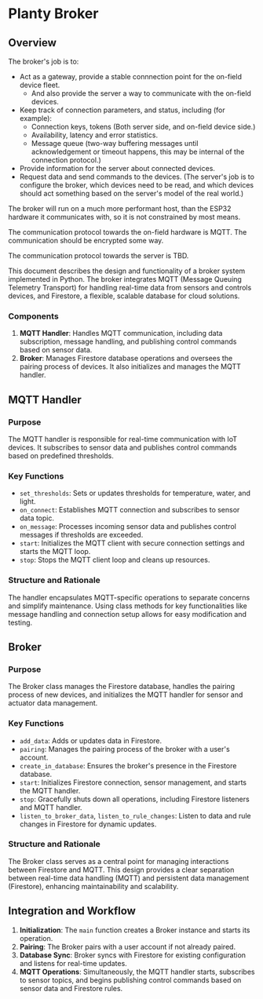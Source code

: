 # Planty Broker

## Overview

The broker's job is to:
- Act as a gateway, provide a stable connnection point for the on-field device fleet.
  - And also provide the server a way to communicate with the on-field devices. 
- Keep track of connection parameters, and status, including (for example):
  - Connection keys, tokens (Both server side, and on-field device side.)
  - Availability, latency and error statistics.
  - Message queue (two-way buffering messages until acknowledgement or timeout happens, this may be internal of the connection protocol.)
- Provide information for the server about connected devices.
- Request data and send commands to the devices. (The server's job is to configure the broker, which devices need to be read, and which devices should act something based on the server's model of the real world.)

The broker will run on a much more performant host, than the ESP32 hardware it communicates with, so it is not constrained by most means.

The communication protocol towards the on-field hardware is MQTT. The communication should be encrypted some way.

The communication protocol towards the server is TBD.

This document describes the design and functionality of a broker system implemented in Python. The broker integrates MQTT (Message Queuing Telemetry Transport) for handling real-time data from sensors and controls devices, and Firestore, a flexible, scalable database for cloud solutions.

### Components

1. **MQTT Handler**: Handles MQTT communication, including data subscription, message handling, and publishing control commands based on sensor data.
2. **Broker**: Manages Firestore database operations and oversees the pairing process of devices. It also initializes and manages the MQTT handler.

## MQTT Handler

### Purpose

The MQTT handler is responsible for real-time communication with IoT devices. It subscribes to sensor data and publishes control commands based on predefined thresholds.

### Key Functions

- `set_thresholds`: Sets or updates thresholds for temperature, water, and light.
- `on_connect`: Establishes MQTT connection and subscribes to sensor data topic.
- `on_message`: Processes incoming sensor data and publishes control messages if thresholds are exceeded.
- `start`: Initializes the MQTT client with secure connection settings and starts the MQTT loop.
- `stop`: Stops the MQTT client loop and cleans up resources.

### Structure and Rationale

The handler encapsulates MQTT-specific operations to separate concerns and simplify maintenance. Using class methods for key functionalities like message handling and connection setup allows for easy modification and testing.

## Broker

### Purpose

The Broker class manages the Firestore database, handles the pairing process of new devices, and initializes the MQTT handler for sensor and actuator data management.

### Key Functions

- `add_data`: Adds or updates data in Firestore.
- `pairing`: Manages the pairing process of the broker with a user's account.
- `create_in_database`: Ensures the broker's presence in the Firestore database.
- `start`: Initializes Firestore connection, sensor management, and starts the MQTT handler.
- `stop`: Gracefully shuts down all operations, including Firestore listeners and MQTT handler.
- `listen_to_broker_data`, `listen_to_rule_changes`: Listen to data and rule changes in Firestore for dynamic updates.

### Structure and Rationale

The Broker class serves as a central point for managing interactions between Firestore and MQTT. This design provides a clear separation between real-time data handling (MQTT) and persistent data management (Firestore), enhancing maintainability and scalability.

## Integration and Workflow

1. **Initialization**: The `main` function creates a Broker instance and starts its operation.
2. **Pairing**: The Broker pairs with a user account if not already paired.
3. **Database Sync**: Broker syncs with Firestore for existing configuration and listens for real-time updates.
4. **MQTT Operations**: Simultaneously, the MQTT handler starts, subscribes to sensor topics, and begins publishing control commands based on sensor data and Firestore rules.
